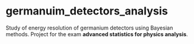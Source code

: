 # germanuim_detectors_analysis
Study of energy resolution of germanium detectors using Bayesian methods. Project for the exam **advanced statistics for physics analysis**.





